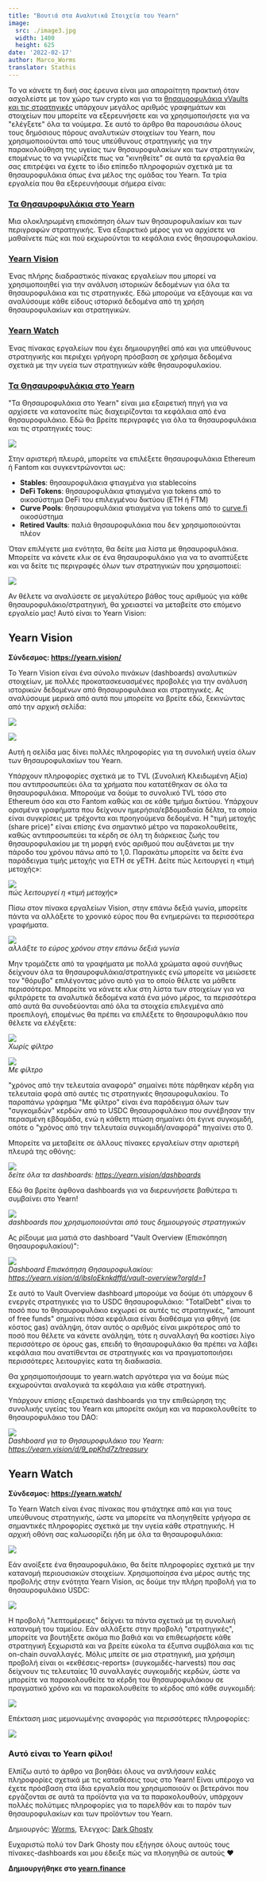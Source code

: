 ```yaml
---
title: "Βουτιά στα Αναλυτικά Στοιχεία του Yearn"
image:
  src: ./image3.jpg
  width: 1400
  height: 625
date: '2022-02-17'
author: Marco_Worms
translator: Stathis
---
```


Το να κάνετε τη δική σας έρευνα είναι μια απαραίτητη πρακτική όταν ασχολείστε με τον χώρο των crypto και για τα [θησαυροφυλάκια yVaults και τις στρατηγικές](https://medium.com/iearn/yearn-finance-explained-what-are-vaults-and-strategies-96970560432) υπάρχουν μεγάλος αριθμός γραφημάτων και στοιχείων που μπορείτε να εξερευνήσετε και να χρησιμοποιήσετε για να "ελέγξετε" όλα τα νούμερα. Σε αυτό το άρθρο θα παρουσιάσω όλους τους δημόσιους πόρους αναλυτικών στοιχείων του Yearn, που χρησιμοποιούνται από τους υπεύθυνους στρατηγικής για την παρακολούθηση της υγείας των θησαυροφυλακίων και των στρατηγικών, επομένως το να γνωρίζετε πως να "κινηθείτε" σε αυτά τα εργαλεία θα σας επιτρέψει να έχετε το ίδιο επίπεδο πληροφοριών σχετικά με τα θησαυροφυλάκια όπως ένα μέλος της ομάδας του Yearn. Τα τρία εργαλεία που θα εξερευνήσουμε σήμερα είναι:

### **[Τα Θησαυροφυλάκια στο Yearn](https://vaults.yearn.finance/)**

Μια ολοκληρωμένη επισκόπηση όλων των θησαυροφυλακίων και των περιγραφών στρατηγικής. Ένα εξαιρετικό μέρος για να αρχίσετε να μαθαίνετε πώς και πού εκχωρούνται τα κεφάλαια ενός θησαυροφυλακίου.

### **[Yearn Vision](https://yearn.vision/)**

Ένας πλήρης διαδραστικός πίνακας εργαλείων που μπορεί να χρησιμοποιηθεί για την ανάλυση ιστορικών δεδομένων για όλα τα θησαυροφυλάκια και τις στρατηγικές. Εδώ μπορούμε να εξάγουμε και να αναλύσουμε κάθε είδους ιστορικά δεδομένα από τη χρήση θησαυροφυλακίων και στρατηγικών.

### **[Yearn Watch](https://yearn.watch/)**

Ένας πίνακας εργαλείων που έχει δημιουργηθεί από και για υπεύθυνους στρατηγικής και περιέχει γρήγορη πρόσβαση σε χρήσιμα δεδομένα σχετικά με την υγεία των στρατηγικών  κάθε θησαυροφυλακίου.

### **[Τα Θησαυροφυλάκια στο Yearn](https://vaults.yearn.finance/)**

"Τα Θησαυροφυλάκια στο Yearn" είναι μια εξαιρετική πηγή για να αρχίσετε να κατανοείτε πώς διαχειρίζονται τα κεφάλαια από ένα θησαυροφυλάκιο. Εδώ θα βρείτε περιγραφές για όλα τα θησαυροφυλάκια και τις στρατηγικές τους:

![](./image1.jpg?w=1211&h=733)

Στην αριστερή πλευρά, μπορείτε να επιλέξετε θησαυροφυλάκια Ethereum ή Fantom και συγκεντρώνονται ως:

- **Stables**: θησαυροφυλάκια φτιαγμένα για stablecoins
- **DeFi Tokens**: θησαυροφυλάκια φτιαγμένα για tokens από το οικοσύστημα DeFi του επιλεγμένου δικτύου (ETH ή FTM)
- **Curve Pools**: θησαυροφυλάκια φτιαγμένα για tokens από το [curve.fi](https://curve.fi/) οικοσύστημα
- **Retired Vaults**: παλιά θησαυροφυλάκια που δεν χρησιμοποιούνται πλέον

Όταν επιλέγετε μια ενότητα, θα δείτε μια λίστα με θησαυροφυλάκια. Μπορείτε να κάνετε κλικ σε ένα θησαυροφυλάκιο για να το αναπτύξετε και να δείτε τις περιγραφές όλων των στρατηγικών που χρησιμοποιεί:

![](./image2.jpg?w=897&h=856)

Αν θέλετε να αναλύσετε σε μεγαλύτερο βάθος τους αριθμούς για κάθε θησαυροφυλάκιο/στρατηγική, θα χρειαστεί να μεταβείτε στο επόμενο εργαλείο μας! Αυτό είναι το Yearn Vision:

## **Yearn Vision**

**Σύνδεσμος: https://yearn.vision/**

Το Yearn Vision είναι ένα σύνολο πινάκων (dashboards) αναλυτικών στοιχείων, με πολλές προκατασκευασμένες προβολές για την ανάλυση ιστορικών δεδομένων από θησαυροφυλάκια και στρατηγικές. Ας αναλύσουμε μερικά από αυτά που μπορείτε να βρείτε εδώ, ξεκινώντας από την αρχική σελίδα:

![](./image3.jpg?w=1400&h=625)

![](./image4.jpg?w=1400&h=445)

Αυτή η σελίδα μας δίνει πολλές πληροφορίες για τη συνολική υγεία όλων των θησαυροφυλακίων του Yearn.

Υπάρχουν πληροφορίες σχετικά με το TVL (Συνολική Κλειδωμένη Αξία) που αντιπροσωπεύει όλα τα χρήματα που κατατέθηκαν σε όλα τα θησαυροφυλάκια. Μπορούμε να δούμε το συνολικό TVL τόσο στο Ethereum όσο και στο Fantom καθώς και σε κάθε τμήμα δικτύου. Υπάρχουν ορισμένα γραφήματα που δείχνουν ημερήσια/εβδομαδιαία δέλτα, τα οποία είναι συγκρίσεις με τρέχοντα και προηγούμενα δεδομένα. Η "τιμή μετοχής (share price)" είναι επίσης ένα σημαντικό μέτρο να παρακολουθείτε, καθώς αντιπροσωπεύει τα κέρδη σε όλη τη διάρκειας ζωής του θησαυροφυλακίου με τη μορφή ενός αριθμού που αυξάνεται με την πάροδο του χρόνου πάνω από το 1,0. Παρακάτω μπορείτε να δείτε ένα παράδειγμα τιμής μετοχής για ETH σε yETH. Δείτε πώς λειτουργεί η «τιμή μετοχής»:

![](./image5.jpg?w=1400&h=849)\
*πώς λειτουργεί η «τιμή μετοχής»*

Πίσω στον πίνακα εργαλείων Vision, στην επάνω δεξιά γωνία, μπορείτε πάντα να αλλάξετε το χρονικό εύρος που θα ενημερώνει τα περισσότερα γραφήματα.

![](./image6.jpg?w=226&h=469)\
*αλλάξτε το εύρος χρόνου στην επάνω δεξιά γωνία*

Μην τρομάζετε από τα γραφήματα με πολλά χρώματα αφού συνήθως δείχνουν όλα τα θησαυροφυλάκια/στρατηγικές ενώ μπορείτε να μειώσετε τον "θόρυβο" επιλέγοντας μόνο αυτό για το οποίο θέλετε να μάθετε περισσότερα. Μπορείτε να κάνετε κλικ στη λίστα των στοιχείων για να φιλτράρετε τα αναλυτικά δεδομένα κατά ένα μόνο μέρος, τα περισσότερα από αυτά θα συνοδεύονται από όλα τα στοιχεία επιλεγμένα από προεπιλογή, επομένως θα πρέπει να επιλέξετε το θησαυροφυλάκιο που θέλετε να ελέγξετε:

![](./image7.jpg?w=884&h=231)\
*Χωρίς φίλτρο*

![](./image8.jpg?w=895&h=258)\
*Με φίλτρο*

"χρόνος από την τελευταία αναφορά" σημαίνει πότε πάρθηκαν κέρδη για τελευταία φορά από αυτές τις στρατηγικές θησαυροφυλακίου. Το παραπάνω γράφημα "Με φίλτρο" είναι ένα παράδειγμα όλων των "συγκομιδών" κερδών από το USDC θησαυροφυλάκιο που συνέβησαν την περασμένη εβδομάδα, ενώ η κάθετη πτώση σημαίνει ότι έγινε συγκομιδή, οπότε ο "χρόνος από την τελευταία συγκομιδή/αναφορά" πηγαίνει στο 0.

Μπορείτε να μεταβείτε σε άλλους πίνακες εργαλείων στην αριστερή πλευρά της οθόνης:

![](./image9.jpg?w=225&h=221)\
*δείτε όλα τα dashboards: https://yearn.vision/dashboards*

Εδώ θα βρείτε άφθονα dashboards για να διερευνήσετε βαθύτερα τι συμβαίνει στο Yearn!

![](./image10.jpg?w=1395&h=565)\
*dashboards που χρησιμοποιούνται από τους δημιουργούς στρατηγικών*

Ας ρίξουμε μια ματιά στο dashboard "Vault Overview (Επισκόπηση Θησαυροφυλακίου)":

![](./image11.jpg?w=1400&h=640)\
*Dashboard Επισκόπηση Θησαυροφυλακίου: https://yearn.vision/d/ibsIoEknkdffd/vault-overview?orgId=1*

Σε αυτό το Vault Overview dashboard μπορούμε να δούμε ότι υπάρχουν 6 ενεργές στρατηγικές για το USDC θησαυροφυλάκιο: "TotalDebt" είναι το ποσό που το θησαυροφυλάκιο εκχωρεί σε αυτές τις στρατηγικές, "amount of free funds" σημαίνει πόσα κεφάλαια είναι διαθέσιμα για φθηνή (σε κόστος gas) ανάληψη, όταν αυτός ο αριθμός είναι μικρότερος από το ποσό που θέλετε να κάνετε ανάληψη, τότε η συναλλαγή θα κοστίσει λίγο περισσότερο σε όρους gas, επειδή το θησαυροφυλάκιο θα πρέπει να λάβει κεφάλαια που ανατίθενται σε στρατηγικές και να πραγματοποιήσει περισσότερες λειτουργίες κατα τη διαδικασία.

Θα χρησιμοποιήσουμε το yearn.watch αργότερα για να δούμε πώς εκχωρούνται αναλογικά τα κεφάλαια για κάθε στρατηγική.

Υπάρχουν επίσης εξαιρετικά dashboards για την επιθεώρηση της συνολικής υγείας του Yearn και μπορείτε ακόμη και να παρακολουθείτε το θησαυροφυλάκιο του DAO:

![](./image12.jpg?w=1363&h=201)\
*Dashboard για το Θησαυροφυλάκιο του Yearn: https://yearn.vision/d/9_ppKhd7z/treasury*

## **Yearn Watch**

**Σύνδεσμος: https://yearn.watch/**

Το Yearn Watch είναι ένας πίνακας που φτιάχτηκε από και για τους υπεύθυνους στρατηγικής, ώστε να μπορείτε να πλοηγηθείτε γρήγορα σε σημαντικές πληροφορίες σχετικά με την υγεία κάθε στρατηγικής. Η αρχική οθόνη σας καλωσορίζει ήδη με όλα τα θησαυροφυλάκια:

![](./image13.jpg?w=1255&h=799)

Εάν ανοίξετε ένα θησαυροφυλάκιο, θα δείτε πληροφορίες σχετικά με την κατανομή περιουσιακών στοιχείων. Χρησιμοποίησα ένα μέρος αυτής της προβολής στην ενότητα Yearn Vision, ας δούμε την πλήρη προβολή για το θησαυροφυλάκιο USDC:

![](./image14.jpg?w=855&h=855)

Η προβολή "λεπτομέρειες" δείχνει τα πάντα σχετικά με τη συνολική κατανομή του ταμείου. Εάν αλλάξετε στην προβολή "στρατηγικές", μπορείτε να βουτήξετε ακόμα πιο βαθιά και να επιθεωρήσετε κάθε στρατηγική ξεχωριστά και να βρείτε εύκολα τα έξυπνα συμβόλαια και τις on-chain συναλλαγές.
Μόλις μπείτε σε μια στρατηγική, μια χρήσιμη προβολή είναι οι «εκθέσεις-reports» (συγκομιδές-harvests) που σας δείχνουν τις τελευταίες 10 συναλλαγές συγκομιδής κερδών, ώστε να μπορείτε να παρακολουθείτε τα κέρδη του θησαυροφυλάκιου σε πραγματικό χρόνο και να παρακολουθείτε το κέρδος από κάθε συγκομιδή:

![](./image15.jpg?w=1253&h=759)

Επέκταση μιας μεμονωμένης αναφοράς για περισσότερες πληροφορίες:

![](./image16.jpg?w=1157&h=415)

### **Αυτό είναι το Yearn φίλοι!**

Ελπίζω αυτό το άρθρο να βοηθάει όλους να αντλήσουν καλές πληροφορίες σχετικά με τις καταθέσεις τους στο Yearn! Είναι υπέροχο να έχετε πρόσβαση στα ίδια εργαλεία που χρησιμοποιούν οι βετεράνοι που εργάζονται σε αυτά τα προϊόντα για να τα παρακολουθούν, υπάρχουν πολλές πολύτιμες πληροφορίες για το παρελθόν και το παρόν των θησαυροφυλακίων και των προϊόντων του Yearn.

Δημιουργός: [Worms](https://twitter.com/MarcoWorms), Έλεγχος: [Dark Ghosty](https://github.com/DarkGhost7)

Ευχαριστώ πολύ τον Dark Ghosty που εξήγησε όλους αυτούς τους πίνακες-dashboards και μου έδειξε πώς να πλοηγηθώ σε αυτούς ❤

**Δημιουργήθηκε στο [yearn.finance](https://yearn.finance/)**
